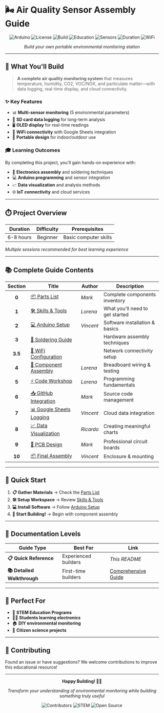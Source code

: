# 🌬️ Air Quality Sensor Assembly Guide

<div align="center">

![Arduino](https://img.shields.io/badge/platform-Arduino-blue)
![License](https://img.shields.io/badge/license-MIT-green)
![Build](https://img.shields.io/badge/status-in_progress-yellow)
![Education](https://img.shields.io/badge/level-beginner-brightgreen)
![Sensors](https://img.shields.io/badge/sensors-5_types-orange)
![Duration](https://img.shields.io/badge/build_time-6--8_hours-purple)
![WiFi](https://img.shields.io/badge/connectivity-WiFi-lightblue)

*Build your own portable environmental monitoring station*

</div>

---

## 🎯 What You'll Build

> **A complete air quality monitoring system** that measures temperature, humidity, CO2, VOC/NOX, and particulate matter—with data logging, real-time display, and cloud connectivity.

### ✨ Key Features
- 📊 **Multi-sensor monitoring** (5 environmental parameters)
- 💾 **SD card data logging** for long-term analysis  
- 🖥️ **OLED display** for real-time readings
- 📡 **WiFi connectivity** with Google Sheets integration
- 🎒 **Portable design** for indoor/outdoor use

### 🎓 Learning Outcomes
By completing this project, you'll gain hands-on experience with:
- 🔧 **Electronics assembly** and soldering techniques
- 💻 **Arduino programming** and sensor integration
- 📈 **Data visualization** and analysis methods
- 🌐 **IoT connectivity** and cloud services

---

## ⏱️ Project Overview

| **Duration** | **Difficulty** | **Prerequisites** |
|:------------:|:--------------:|:-----------------:|
| 6-8 hours    | Beginner       | Basic computer skills |

*Multiple sessions recommended for best learning experience*

---

## 📚 Complete Guide Contents

| Section | Title | Author | Description |
|:-------:|-------|--------|-------------|
| **0** | [📦 Parts List](Contents/Parts-List.md) | *Mark* | Complete components inventory |
| **1** | [🛠️ Skills & Tools](Contents/1.%20Required-Skills-and-Tools.md) | *Lorena* | What you'll need to get started |
| **2** | [💻 Arduino Setup](Contents/2.%20Installing-Arduino-and-Getting-Started-2.3.6.md) | *Vincent* | Software installation & basics |
| **3** | [🔌 Soldering Guide](Contents/3.%20Soldering-Pins-and-Headers-on-Boards.md) | | Hardware assembly techniques |
| **3.5** | [📶 WiFi Configuration](Contents/3.5%20Feather-M0-WiFi-Setup-Procedure.md) | | Network connectivity setup |
| **4** | [🧩 Component Assembly](Contents/4%20Breadboard-Assembly-and-Component-Code-Testing.md) | *Lorena* | Breadboard wiring & testing |
| **5** | [⚡ Code Workshop](Contents/5.%20Code-Activity.md) | *Lorena* | Programming fundamentals |
| **6** | [📥 GitHub Integration](Contents/6.%20Downloading-CSL-AQS-Code-from-GitHub.md) | *Mark* | Source code management |
| **7** | [📊 Google Sheets Logging](Contents/7.%20Posting-to-Google-Logging-Spreadsheet.md) | *Vincent* | Cloud data integration |
| **8** | [📈 Data Visualization](Contents/8.%20How-to-Make-Data-Graphs-Lines-and-Time-Series.md) | *Ricardo* | Creating meaningful charts |
| **9** | [🔧 PCB Design](Contents/9.%20Design-and-Assembly-of-PCB.md) | *Mark* | Professional circuit boards |
| **10** | [📦 Final Assembly](Contents/10.%20AQS-PCB-Mount.md) | *Vincent* | Enclosure & mounting |

---

## 🚀 Quick Start

1. **📋 Gather Materials** → Check the [Parts List](Contents/Parts-List.md)
2. **🛠️ Setup Workspace** → Review [Skills & Tools](Contents/1.%20Required-Skills-and-Tools.md)
3. **💻 Install Software** → Follow [Arduino Setup](Contents/2.%20Installing-Arduino-and-Getting-Started-2.3.6.md)
4. **🔨 Start Building!** → Begin with component assembly

---

## 📖 Documentation Levels

| Guide Type | Best For | Link |
|------------|----------|------|
| **📋 Quick Reference** | Experienced builders | *This README* |
| **📚 Detailed Walkthrough** | First-time builders | [Comprehensive Guide](README-DETAILED.md) |

---

## 🎯 Perfect For

- 🏫 **STEM Education Programs**
- 👨‍🎓 **Students learning electronics**
- 🏠 **DIY environmental monitoring**
- 🌱 **Citizen science projects**

---

## 🤝 Contributing

Found an issue or have suggestions? We welcome contributions to improve this educational resource!

---

<div align="center">

**Happy Building! 🔧✨**

*Transform your understanding of environmental monitoring while building something truly useful*

![Contributors](https://img.shields.io/badge/contributors-4-orange)
![STEM](https://img.shields.io/badge/education-STEM-purple)
![Open Source](https://img.shields.io/badge/open_source-yes-brightgreen)

</div>